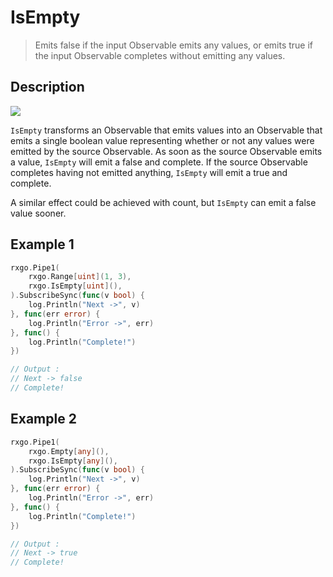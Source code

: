 # IsEmpty

> Emits false if the input Observable emits any values, or emits true if the input Observable completes without emitting any values.

## Description

![](https://rxjs.dev/assets/images/marble-diagrams/isEmpty.png)

`IsEmpty` transforms an Observable that emits values into an Observable that emits a single boolean value representing whether or not any values were emitted by the source Observable. As soon as the source Observable emits a value, `IsEmpty` will emit a false and complete. If the source Observable completes having not emitted anything, `IsEmpty` will emit a true and complete.

A similar effect could be achieved with count, but `IsEmpty` can emit a false value sooner.

## Example 1

```go
rxgo.Pipe1(
    rxgo.Range[uint](1, 3),
	rxgo.IsEmpty[uint](),
).SubscribeSync(func(v bool) {
    log.Println("Next ->", v)
}, func(err error) {
    log.Println("Error ->", err)
}, func() {
    log.Println("Complete!")
})

// Output :
// Next -> false
// Complete!
```

## Example 2

```go
rxgo.Pipe1(
    rxgo.Empty[any](),
	rxgo.IsEmpty[any](),
).SubscribeSync(func(v bool) {
    log.Println("Next ->", v)
}, func(err error) {
    log.Println("Error ->", err)
}, func() {
    log.Println("Complete!")
})

// Output :
// Next -> true
// Complete!
```
